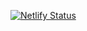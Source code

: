 [![Netlify Status](https://api.netlify.com/api/v1/badges/74edda23-fdcf-45bf-9184-3879a0faa78c/deploy-status)](https://app.netlify.com/sites/investmate-cs691/deploys)
